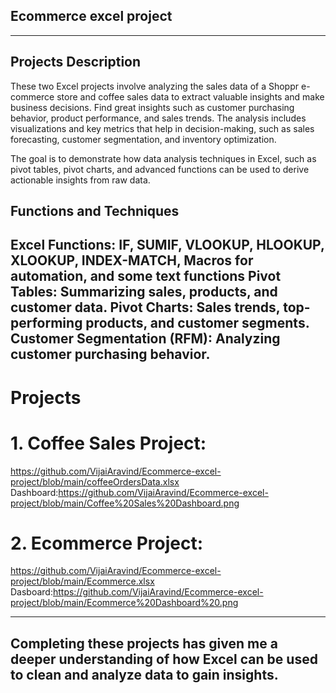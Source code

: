 ## **Ecommerce excel project**
---
## **Projects Description**
These two Excel projects involve analyzing the sales data of a Shoppr e-commerce store and coffee sales data to extract valuable insights and make business decisions. Find great insights such as customer purchasing behavior, product performance, and sales trends. The analysis includes visualizations and key metrics that help in decision-making, such as sales forecasting, customer segmentation, and inventory optimization.

The goal is to demonstrate how data analysis techniques in Excel, such as pivot tables, pivot charts, and advanced functions can be used to derive actionable insights from raw data.

## **Functions and Techniques**
Excel Functions: IF, SUMIF, VLOOKUP, HLOOKUP, XLOOKUP, INDEX-MATCH, Macros for automation, and some text functions
Pivot Tables: Summarizing sales, products, and customer data.
Pivot Charts: Sales trends, top-performing products, and customer segments.
Customer Segmentation (RFM): Analyzing customer purchasing behavior.
---
# **Projects**
# 1. Coffee Sales Project: 
  https://github.com/VijaiAravind/Ecommerce-excel-project/blob/main/coffeeOrdersData.xlsx
  Dashboard:https://github.com/VijaiAravind/Ecommerce-excel-project/blob/main/Coffee%20Sales%20Dashboard.png

# 2. Ecommerce Project:
  https://github.com/VijaiAravind/Ecommerce-excel-project/blob/main/Ecommerce.xlsx
  Dasboard:https://github.com/VijaiAravind/Ecommerce-excel-project/blob/main/Ecommerce%20Dashboard%20.png
  
---
Completing these projects has given me a deeper understanding of how Excel can be used to clean and analyze data to gain insights.
---
